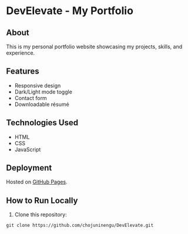 # DevElevate - My Portfolio

## About
This is my personal portfolio website showcasing my projects, skills, and experience.

## Features
- Responsive design
- Dark/Light mode toggle
- Contact form
- Downloadable résumé

## Technologies Used
- HTML
- CSS
- JavaScript

## Deployment
Hosted on [GitHub Pages](https://chojuninengu.github.io/DevElevate/).

## How to Run Locally
1. Clone this repository:
```
git clone https://github.com/chojuninengu/DevElevate.git
```
